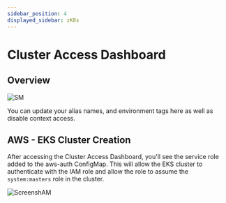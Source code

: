 ```yaml
---
sidebar_position: 4
displayed_sidebar: zK8s
---
```


# Cluster Access Dashboard

## Overview

![SM](https://github.com/zeus-fyi/zeus/assets/17446735/cb41a325-1003-44f4-9483-2ffe07632fda)

You can update your alias names, and environment tags here as well as disable context access.

## AWS - EKS Cluster Creation

After accessing the Cluster Access Dashboard, you'll see the service role added to the aws-auth ConfigMap.
This will allow the EKS cluster to authenticate with the IAM role and allow the role to assume the `system:masters` role
in the cluster.

![ScreenshAM](https://github.com/zeus-fyi/zeus/assets/17446735/00519ec6-83f7-4203-b10b-d34fc7c44d86)
